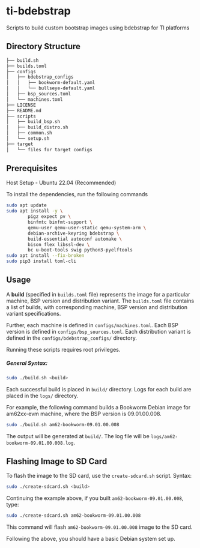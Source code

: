 # ti-bdebstrap

Scripts to build custom bootstrap images using bdebstrap for TI platforms

## Directory Structure

```bash
├── build.sh
├── builds.toml
├── configs
│   ├── bdebstrap_configs
│   │   ├── bookworm-default.yaml
│   │   └── bullseye-default.yaml
│   ├── bsp_sources.toml
│   └── machines.toml
├── LICENSE
├── README.md
├── scripts
│   ├── build_bsp.sh
│   ├── build_distro.sh
│   ├── common.sh
│   └── setup.sh
├── target
│   └── files for target configs
```

## Prerequisites

Host Setup - Ubuntu 22.04 (Recommended)

To install the dependencies, run the following commands

```bash
sudo apt update
sudo apt install -y \
        pigz expect pv \
        binfmtc binfmt-support \
        qemu-user qemu-user-static qemu-system-arm \
        debian-archive-keyring bdebstrap \
        build-essential autoconf automake \
        bison flex libssl-dev \
        bc u-boot-tools swig python3-pyelftools
sudo apt install --fix-broken
sudo pip3 install toml-cli
```

## Usage

A **build** (specified in `builds.toml` file) represents the image for a
particular machine, BSP version and distribution variant. The `builds.toml`
file contains a list of builds, with corresponding machine, BSP version and
distribution variant specifications.

Further, each machine is defined in `configs/machines.toml`. Each BSP version is
defined in `configs/bsp_sources.toml`. Each distribution variant is defined in
the `configs/bdebstrap_configs/` directory.

Running these scripts requires root privileges.

##### General Syntax:

```bash
sudo ./build.sh <build>
```

Each successful build is placed in `build/` directory. Logs for each build are
placed in the `logs/` directory.

For example, the following command builds a Bookworm Debian image for am62xx-evm
machine, where the BSP version is 09.01.00.008.

```bash
sudo ./build.sh am62-bookworm-09.01.00.008
```

The output will be generated at `build/`. The log file will be
`logs/am62-bookworm-09.01.00.008.log`.

## Flashing Image to SD Card

To flash the image to the SD card, use the `create-sdcard.sh` script.
Syntax:

```bash
sudo ./create-sdcard.sh <build>
```

Continuing the example above, if you built `am62-bookworm-09.01.00.008`, type:

```bash
sudo ./create-sdcard.sh am62-bookworm-09.01.00.008
```

This command will flash `am62-bookworm-09.01.00.008` image to the SD card.

Following the above, you should have a basic Debian system set up. 

